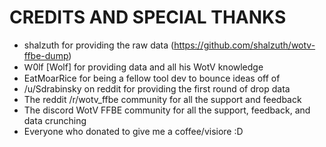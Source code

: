# CREDITS AND SPECIAL THANKS

- shalzuth for providing the raw data (https://github.com/shalzuth/wotv-ffbe-dump)
- Ⱳ0lf [Wolf] for providing data and all his WotV knowledge
- EatMoarRice for being a fellow tool dev to bounce ideas off of
- /u/Sdrabinsky on reddit for providing the first round of drop data
- The reddit /r/wotv_ffbe community for all the support and feedback
- The discord WotV FFBE community for all the support, feedback, and data crunching
- Everyone who donated to give me a coffee/visiore :D
